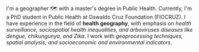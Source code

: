 I'm a geographer 🗺️ with a master's degree in Public Health. Currently, I'm a PhD student in Public Health at Oswaldo Cruz Foundation (FIOCRUZ). I have experience in the field of **health geography**, with emphasis on *health surveillance, sociospatial health inequalities, and arboviruses diseases like dengue, chikungunya, and Zika*. I work with *geoprocessing techniques, spatial analysis, and socioeconomic and environmental indicators*.
